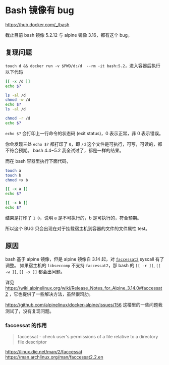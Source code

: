 # Bash 镜像有 bug

https://hub.docker.com/_/bash

截止目前 bash 镜像 5.2.12 与 alpine 镜像 3.16，都有这个 bug。

## 复现问题

`touch d && docker run -v $PWD/d:/d  --rm -it bash:5.2`，进入容器后执行以下代码

```sh
[[ -x /d ]]
echo $?

ls -al /d
chmod -w /d
echo $?
ls -al /d

chmod -r /d
echo $?
```

`echo $?` 会打印上一行命令的状态码 (exit status)，0 表示正常，非 0 表示错误。

你会发现三处 `echo $?` 都打印了 `0`，即 `/d` 这个文件是可执行，可写，可读的，都不符合预期。
bash 4.4~5.2 我全试过了，都是一样的结果。

而在 bash 容器里执行下面代码，

```sh
touch a
touch b
chmod +x b

[[ -x a ]]
echo $?

[[ -x b ]]
echo $?
```

结果是打印了 `1 0`，说明 a 是不可执行的，b 是可执行的，符合预期。

所以这个 BUG 只会出现在对于挂载宿主机到容器的文件的文件属性 test。

## 原因

bash 基于 alpine 镜像，但是 alpine 镜像自 3.14 起，对 [`faccessat2`](https://linux.die.net/man/2/faccessat) syscall 有了调整。
如果宿主机的 `libseccomp` 不支持 `faccessat2`，那 bash 的 `[[ -r ]]`, `[[ -w ]]`, `[[ -x ]]` 都会出问题。

详见 https://wiki.alpinelinux.org/wiki/Release_Notes_for_Alpine_3.14.0#faccessat2 ，它也提供了一些解决方法，虽然很鸡肋。

https://github.com/alpinelinux/docker-alpine/issues/156 这楼里的一些问题我测试了，没有复现问题。

### faccessat 的作用

> faccessat - check user's permissions of a file relative to a directory file descriptor

https://linux.die.net/man/2/faccessat
https://man.archlinux.org/man/faccessat2.2.en
